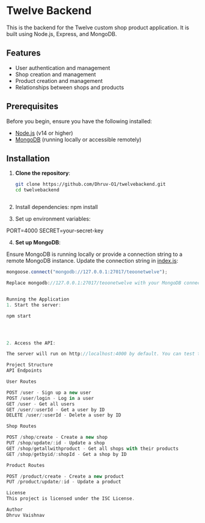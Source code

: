 # Twelve Backend

This is the backend for the Twelve custom shop product application. It is built using Node.js, Express, and MongoDB.

## Features

- User authentication and management
- Shop creation and management
- Product creation and management
- Relationships between shops and products

## Prerequisites

Before you begin, ensure you have the following installed:

- [Node.js](https://nodejs.org/) (v14 or higher)
- [MongoDB](https://www.mongodb.com/) (running locally or accessible remotely)

## Installation

1. **Clone the repository**:

   ```bash
   git clone https://github.com/Dhruv-O1/twelvebackend.git
   cd twelvebackend



2. Install dependencies:
   npm install

3. Set up environment variables:

PORT=4000 SECRET=your-secret-key


4. **Set up MongoDB**:

Ensure MongoDB is running locally or provide a connection string to a remote MongoDB instance. Update the connection string in [index.js](http://_vscodecontentref_/0):

```javascript
mongoose.connect("mongodb://127.0.0.1:27017/teoonetwelve");

Replace mongodb://127.0.0.1:27017/teoonetwelve with your MongoDB connection string if necessary.


Running the Application
1. Start the server:

npm start




2. Access the API:

The server will run on http://localhost:4000 by default. You can test the API using tools like Postman or cURL.

Project Structure
API Endpoints

User Routes

POST /user - Sign up a new user
POST /user/login - Log in a user
GET /user - Get all users
GET /user/:userId - Get a user by ID
DELETE /user/:userId - Delete a user by ID

Shop Routes

POST /shop/create - Create a new shop
PUT /shop/update/:id - Update a shop
GET /shop/getallwithproduct - Get all shops with their products
GET /shop/getbyid/:shopId - Get a shop by ID

Product Routes

POST /product/create - Create a new product
PUT /product/update/:id - Update a product

License
This project is licensed under the ISC License.

Author
Dhruv Vaishnav




